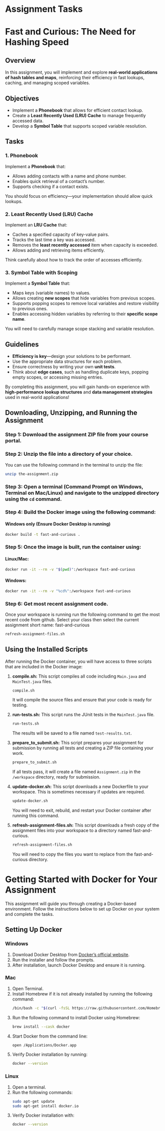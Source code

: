 # Assignment Tasks
# Fast and Curious: The Need for Hashing Speed

## Overview
In this assignment, you will implement and explore **real-world applications of hash tables and maps**, reinforcing their efficiency in fast lookups, caching, and managing scoped variables.

## Objectives
- Implement a **Phonebook** that allows for efficient contact lookup.
- Create a **Least Recently Used (LRU) Cache** to manage frequently accessed data.
- Develop a **Symbol Table** that supports scoped variable resolution.

## Tasks

### 1. Phonebook
Implement a **Phonebook** that:
- Allows adding contacts with a name and phone number.
- Enables quick retrieval of a contact’s number.
- Supports checking if a contact exists.

You should focus on efficiency—your implementation should allow quick lookups.

### 2. Least Recently Used (LRU) Cache
Implement an **LRU Cache** that:
- Caches a specified capacity of key-value pairs.
- Tracks the last time a key was accessed.
- Removes the **least recently accessed** item when capacity is exceeded.
- Allows adding and retrieving items efficiently.

Think carefully about how to track the order of accesses efficiently.

### 3. Symbol Table with Scoping
Implement a **Symbol Table** that:
- Maps keys (variable names) to values.
- Allows creating **new scopes** that hide variables from previous scopes.
- Supports popping scopes to remove local variables and restore visibility to previous ones.
- Enables accessing hidden variables by referring to their **specific scope name**.

You will need to carefully manage scope stacking and variable resolution.

## Guidelines
- **Efficiency is key**—design your solutions to be performant.
- Use the appropriate data structures for each problem.
- Ensure correctness by writing your own **unit tests**.
- Think about **edge cases**, such as handling duplicate keys, popping empty scopes, or accessing missing entries.

By completing this assignment, you will gain hands-on experience with **high-performance lookup structures** and **data management strategies** used in real-world applications!


## Downloading, Unzipping, and Running the Assignment
### Step 1: Download the assignment ZIP file from your course portal.
### Step 2: Unzip the file into a directory of your choice.
You can use the following command in the terminal to unzip the file:
```sh
unzip the-assignment.zip
```

### Step 3: Open a terminal (Command Prompt on Windows, Terminal on Mac/Linux) and navigate to the unzipped directory using the `cd` command.

### Step 4: Build the Docker image using the following command:
#### Windows only (Ensure Docker Desktop is running)
```sh
docker build -t fast-and-curious .
```

### Step 5: Once the image is built, run the container using:
#### Linux/Mac:
```sh
docker run -it --rm -v "$(pwd)":/workspace fast-and-curious
```
#### Windows:
```sh
docker run -it --rm -v "%cd%":/workspace fast-and-curious
```
### Step 6: Get most recent assignment code.
Once your workspace is running run the following command to get the most recent code from github.
Select your class then select the current assignment short name: fast-and-curious
```sh
refresh-assignment-files.sh
```

## Using the Installed Scripts
After running the Docker container, you will have access to three scripts that are included in the Docker image:

1. **compile.sh:** This script compiles all code including `Main.java` and `MainTest.java` files.
    ```sh
    compile.sh
    ```
    It will compile the source files and ensure that your code is ready for testing.

2. **run-tests.sh:** This script runs the JUnit tests in the `MainTest.java` file.
    ```sh
    run-tests.sh
    ```
    The results will be saved to a file named `test-results.txt`.

3. **prepare_to_submit.sh:** This script prepares your assignment for submission by running all tests and creating a ZIP file containing your work.
    ```sh
    prepare_to_submit.sh
    ```
    If all tests pass, it will create a file named `Assignment.zip` in the `/workspace` directory, ready for submission.

4. **update-docker.sh:** This script downloads a new Dockerfile to your workspace. This is sometimes necessary if updates are required.
    ```sh
    update-docker.sh
    ```
    You will need to exit, rebuild, and restart your Docker container after running this command.

5. **refresh-assignment-files.sh:** This script downloads a fresh copy of the assignment files into your workspace to a directory named fast-and-curious.
    ```sh
    refresh-assignment-files.sh
    ```
    You will need to copy the files you want to replace from the fast-and-curious directory.


# Getting Started with Docker for Your Assignment
This assignment will guide you through creating a Docker-based environment. Follow the instructions below to set up Docker on your system and complete the tasks.

## Setting Up Docker
### Windows
1. Download Docker Desktop from [Docker’s official website](https://www.docker.com/products/docker-desktop/).
2. Run the installer and follow the prompts.
3. After installation, launch Docker Desktop and ensure it is running.

### Mac
1. Open Terminal.
2. Install Homebrew if it is not already installed by running the following command:
    ```sh
    /bin/bash -c "$(curl -fsSL https://raw.githubusercontent.com/Homebrew/install/HEAD/install.sh)"
    ```
3. Run the following command to install Docker using Homebrew:
    ```sh
    brew install --cask docker
    ```
4. Start Docker from the command line:
    ```sh
    open /Applications/Docker.app
    ```
5. Verify Docker installation by running:
    ```sh
    docker --version
    ```

### Linux
1. Open a terminal.
2. Run the following commands:
    ```sh
    sudo apt-get update
    sudo apt-get install docker.io
    ```
3. Verify Docker installation with:
    ```sh
    docker --version
    ```

